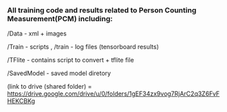 
### All training code and results related to Person Counting Measurement(PCM) including:

/Data - xml + images

/Train  - scripts ,  /train - log files (tensorboard results) 

/TFlite - contains script to convert + tflite file

/SavedModel - saved model diretory



(link to drive (shared folder) = https://drive.google.com/drive/u/0/folders/1gEF34zx9vog7RjArC2q3Z6FvFHEKCBKg
